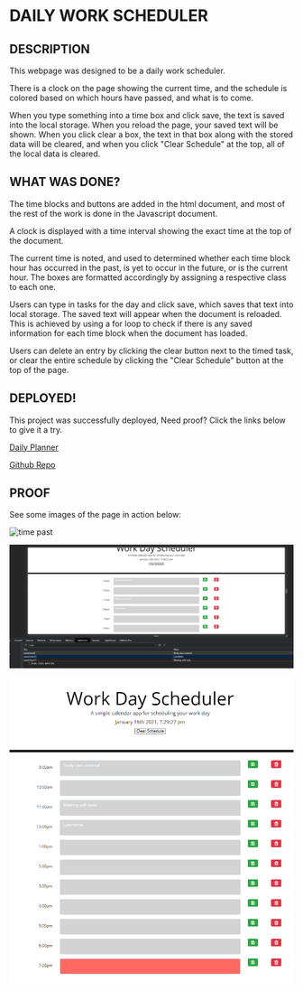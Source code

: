# DAILY WORK SCHEDULER

## DESCRIPTION

This webpage was designed to be a daily work scheduler. 

There is a clock on the page showing the current time, and the schedule is colored based on which hours have passed, and what is to come.

When you type something into a time box and click save, the text is saved into the local storage. When you reload the page, your saved text will be shown. When you click clear a box, the text in that box along with the stored data will be cleared, and when you click "Clear Schedule" at the top, all of the local data is cleared.

## WHAT WAS DONE?

The time blocks and buttons are added in the html document, and most of the rest of the work is done in the Javascript document.

A clock is displayed with a time interval showing the exact time at the top of the document. 

The current time is noted, and used to determined whether each time block hour has occurred in the past, is yet to occur in the future, or is the current hour. The boxes are formatted accordingly by assigning a respective class to each one. 

Users can type in tasks for the day and click save, which saves that text into local storage. The saved text will appear when the document is reloaded. This is achieved by using a for loop to check if there is any saved information for each time block when the document has loaded.

Users can delete an entry by clicking the clear button next to the timed task, or clear the entire schedule by clicking the "Clear Schedule" button at the top of the page.

## DEPLOYED!

This project was successfully deployed, Need proof? Click the links below to give it a try.

[Daily Planner](https://cmoss703.github.io/daily-planner/)

[Github Repo](https://github.com/cmoss703/daily-planner)

## PROOF

See some images of the page in action below:

![time past](images/timepast.png)

![saving in storage](images/storage.png)

![7pm time](images/7pm.png)